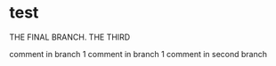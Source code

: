# test

THE FINAL BRANCH. THE THIRD

comment in branch 1
comment in branch 1
comment in second branch
